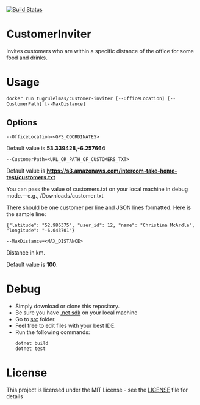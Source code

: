 [![Build Status](https://travis-ci.org/tugrulelmas/CustomerInviter.svg?branch=master)](https://travis-ci.org/tugrulelmas/CustomerInviter)

# CustomerInviter
Invites customers who are within a specific distance of the office for some food and drinks.

# Usage
`docker run tugrulelmas/customer-inviter [--OfficeLocation] [--CustomerPath] [--MaxDistance]`

## Options
`--OfficeLocation=<GPS_COORDINATES>`

Default value is **53.339428,-6.257664**

`--CustomerPath=<URL_OR_PATH_OF_CUSTOMERS_TXT>`

Default value is **https://s3.amazonaws.com/intercom-take-home-test/customers.txt**

You can pass the value of customers.txt on your local machine in debug mode.—e.g., /Downloads/customer.txt

There should be one customer per line and JSON lines formatted. Here is the sample line:
```
{"latitude": "52.986375", "user_id": 12, "name": "Christina McArdle", "longitude": "-6.043701"}
```

`--MaxDistance=<MAX_DISTANCE>`

Distance in km. 

Default value is **100**.

# Debug
- Simply download or clone this repository.
- Be sure you have [.net sdk](https://www.microsoft.com/net/download) on your local machine
- Go to [src](src) folder.
- Feel free to edit files with your best IDE.
- Run the following commands:
  ```
  dotnet build
  dotnet test
  ```

# License
This project is licensed under the MIT License - see the [LICENSE](LICENSE) file for details

